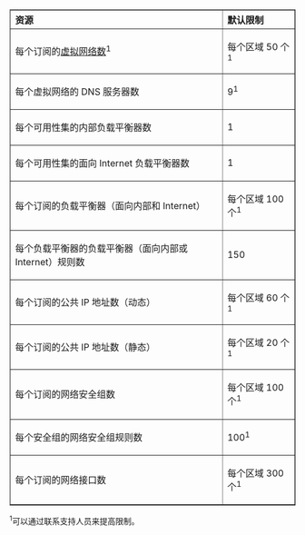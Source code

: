 <table cellspacing="0" border="1">
<tr>
   <th align="left" valign="middle">资源</th>
   <th align="left" valign="middle">默认限制</th>
</tr>
<tr>
   <td valign="middle"><p>每个订阅的<a href="../virtual-network/virtual-networks-overview.md">虚拟网络数</a><sup>1</sup></p></td>
   <td valign="middle"><p>每个区域 50 个<sup>1</sup></p></td>
</tr>
<tr>
   <td valign="middle"><p>每个虚拟网络的 DNS 服务器数</p></td>
   <td valign="middle"><p>9<sup>1</sup></p></td>
</tr>
<tr>
   <td valign="middle"><p>每个可用性集的内部负载平衡器数</p></td>
   <td valign="middle"><p>1</p></td>
</tr>
<tr>
   <td valign="middle"><p>每个可用性集的面向 Internet 负载平衡器数</p></td>
   <td valign="middle"><p>1</p></td>
</tr>
<tr>
   <td valign="middle"><p>每个订阅的负载平衡器（面向内部和 Internet）</p></td>
   <td valign="middle"><p>每个区域 100 个<sup>1</sup></p></td>
</tr>
<tr>
   <td valign="middle"><p>每个负载平衡器的负载平衡器（面向内部或 Internet）规则数</p></td>
   <td valign="middle"><p>150</p></td>
</tr>
<tr>
   <td valign="middle"><p>每个订阅的公共 IP 地址数（动态）</p></td>
   <td valign="middle"><p>每个区域 60 个<sup>1</sup></p></td>
</tr>
<tr>
   <td valign="middle"><p>每个订阅的公共 IP 地址数（静态）</p></td>
   <td valign="middle"><p>每个区域 20 个<sup>1</sup></p></td>
</tr>
<tr>
   <td valign="middle"><p>每个订阅的网络安全组数</p></td>
   <td valign="middle"><p>每个区域 100 个<sup>1</sup></p></td>
</tr>
<tr>
   <td valign="middle"><p>每个安全组的网络安全组规则数</p></td>
   <td valign="middle"><p>100<sup>1</sup></p></td>
</tr>
<tr>
   <td valign="middle"><p>每个订阅的网络接口数</p></td>
   <td valign="middle"><p>每个区域 300 个<sup>1</sup></p></td>
</tr>
</table>

<sup>1</sup>可以通过联系支持人员来提高限制。

<!---HONumber=74-->